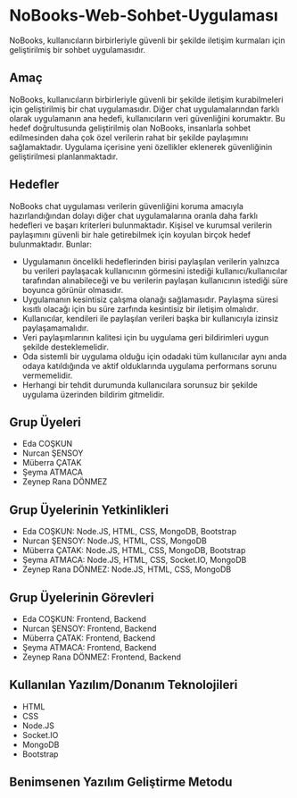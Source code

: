 # NoBooks-Web-Sohbet-Uygulaması
NoBooks, kullanıcıların birbirleriyle güvenli bir şekilde iletişim kurmaları için geliştirilmiş bir sohbet uygulamasıdır.
## Amaç  
NoBooks, kullanıcıların birbirleriyle güvenli bir şekilde iletişim kurabilmeleri için geliştirilmiş bir 
chat uygulamasıdır. Diğer chat uygulamalarından farklı olarak uygulamanın ana hedefi, 
kullanıcıların veri güvenliğini korumaktır. Bu hedef doğrultusunda geliştirilmiş olan NoBooks, 
insanlarla sohbet edilmesinden daha çok özel verilerin rahat bir şekilde paylaşımını sağlamaktadır. 
Uygulama içerisine yeni özellikler eklenerek güvenliğinin geliştirilmesi planlanmaktadır.

## Hedefler
NoBooks chat uygulaması verilerin güvenliğini koruma amacıyla hazırlandığından dolayı 
diğer chat uygulamalarına oranla daha farklı hedefleri ve başarı kriterleri bulunmaktadır. 
Kişisel ve kurumsal verilerin paylaşımını güvenli bir hale getirebilmek için koyulan birçok 
hedef bulunmaktadır. Bunlar:
- Uygulamanın öncelikli hedeflerinden birisi paylaşılan verilerin yalnızca bu verileri 
paylaşacak kullanıcının görmesini istediği kullanıcı/kullanıcılar tarafından alınabileceği ve bu 
verilerin paylaşan kullanıcının istediği süre boyunca görünür olmasıdır.
- Uygulamanın kesintisiz çalışma olanağı sağlamasıdır. Paylaşma süresi kısıtlı olacağı 
için bu süre zarfında kesintisiz bir iletişim olmalıdır.
- Kullanıcılar, kendileri ile paylaşılan verileri başka bir kullanıcıyla izinsiz 
paylaşamamalıdır. 
- Veri paylaşımlarının kalitesi için bu uygulama geri bildirimleri uygun şekilde 
desteklemelidir.
- Oda sistemli bir uygulama olduğu için odadaki tüm kullanıcılar aynı anda odaya 
katıldığında ve aktif olduklarında uygulama performans sorunu vermemelidir.
- Herhangi bir tehdit durumunda kullanıcılara sorunsuz bir şekilde uygulama 
üzerinden bildirim gitmelidir.

## Grup Üyeleri
- Eda COŞKUN
- Nurcan ŞENSOY
- Müberra ÇATAK
- Şeyma ATMACA
- Zeynep Rana DÖNMEZ

## Grup Üyelerinin Yetkinlikleri
- Eda COŞKUN: Node.JS, HTML, CSS, MongoDB, Bootstrap
- Nurcan ŞENSOY: Node.JS, HTML, CSS, MongoDB
- Müberra ÇATAK: Node.JS, HTML, CSS, MongoDB, Bootstrap
- Şeyma ATMACA: Node.JS, HTML, CSS, Socket.IO, MongoDB
- Zeynep Rana DÖNMEZ: Node.JS, HTML, CSS, MongoDB

## Grup Üyelerinin Görevleri
- Eda COŞKUN: Frontend, Backend
- Nurcan ŞENSOY: Frontend, Backend
- Müberra ÇATAK: Frontend, Backend
- Şeyma ATMACA: Frontend, Backend
- Zeynep Rana DÖNMEZ: Frontend, Backend

## Kullanılan Yazılım/Donanım Teknolojileri
- HTML
- CSS
- Node.JS
- Socket.IO
- MongoDB
- Bootstrap

## Benimsenen Yazılım Geliştirme Metodu


